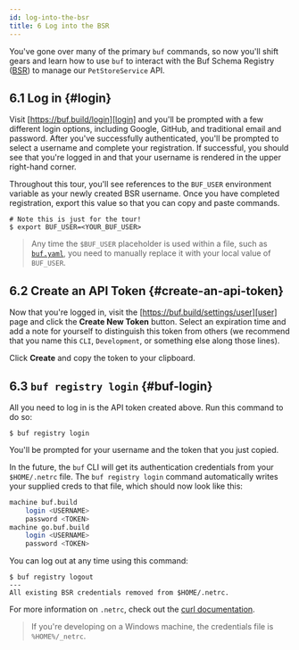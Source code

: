 ```yaml
---
id: log-into-the-bsr
title: 6 Log into the BSR
---
```


You've gone over many of the primary `buf` commands, so now you'll shift gears and learn how to use
`buf` to interact with the Buf Schema Registry ([BSR]) to manage our `PetStoreService` API.

## 6.1 Log in {#login}

Visit [https://buf.build/login][login] and you'll be prompted with a few different login options,
including Google, GitHub, and traditional email and password. After you've successfully
authenticated, you'll be prompted to select a username and complete your registration. If
successful, you should see that you're logged in and that your username is rendered in the upper
right-hand corner.

Throughout this tour, you'll see references to the `BUF_USER` environment variable as your
newly created BSR username. Once you have completed registration, export this value
so that you can copy and paste commands.

```terminal
# Note this is just for the tour!
$ export BUF_USER=<YOUR_BUF_USER>
```

> Any time the `$BUF_USER` placeholder is used within a file, such as [`buf.yaml`](../configuration/v1/buf-yaml.md),
> you need to manually replace it with your local value of `BUF_USER`.

## 6.2 Create an API Token {#create-an-api-token}

Now that you're logged in, visit the [https://buf.build/settings/user][user] page and click the
**Create New Token** button. Select an expiration time and add a note for yourself
to distinguish this token from others (we recommend that you name this `CLI`, `Development`, or something
else along those lines).

Click **Create** and copy the token to your clipboard.

## 6.3 `buf registry login` {#buf-login}

All you need to log in is the API token created above. Run this command to do so:

```terminal
$ buf registry login
```

You'll be prompted for your username and the token that you just copied.

In the future, the `buf` CLI will get its authentication credentials from your `$HOME/.netrc` file.
The `buf registry login` command automatically writes your supplied creds to that file, which should
now look like this:

```sh title="~/.netrc"
machine buf.build
    login <USERNAME>
    password <TOKEN>
machine go.buf.build
    login <USERNAME>
    password <TOKEN>
```

You can log out at any time using this command:

```terminal
$ buf registry logout
---
All existing BSR credentials removed from $HOME/.netrc.
```

For more information on `.netrc`, check out the [curl documentation](https://everything.curl.dev/usingcurl/netrc).

> If you're developing on a Windows machine, the credentials file is `%HOME%/_netrc`.

[bsr]: /bsr/introduction.md
[login]: https://buf.build/login
[user]: https://buf.build/settings/user
